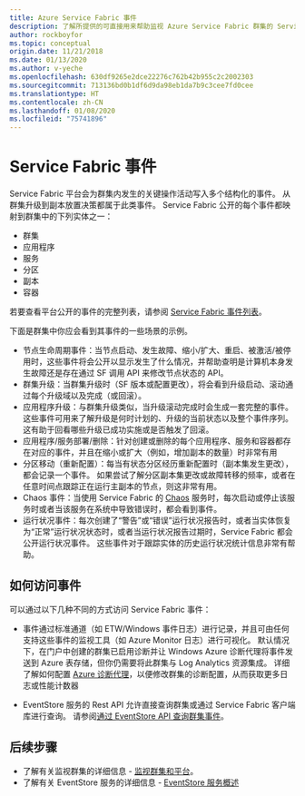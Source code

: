 ```yaml
---
title: Azure Service Fabric 事件
description: 了解所提供的可直接用来帮助监视 Azure Service Fabric 群集的 Service Fabric 事件。
author: rockboyfor
ms.topic: conceptual
origin.date: 11/21/2018
ms.date: 01/13/2020
ms.author: v-yeche
ms.openlocfilehash: 630df9265e2dce22276c762b42b955c2c2002303
ms.sourcegitcommit: 713136bd0b1df6d9da98eb1da7b9c3cee7fd0cee
ms.translationtype: HT
ms.contentlocale: zh-CN
ms.lasthandoff: 01/08/2020
ms.locfileid: "75741896"
---
```

# <a name="service-fabric-events"></a>Service Fabric 事件 

Service Fabric 平台会为群集内发生的关键操作活动写入多个结构化的事件。 从群集升级到副本放置决策都属于此类事件。 Service Fabric 公开的每个事件都映射到群集中的下列实体之一：
* 群集
* 应用程序
* 服务
* 分区
* 副本 
* 容器

若要查看平台公开的事件的完整列表，请参阅 [Service Fabric 事件列表](service-fabric-diagnostics-event-generation-operational.md)。

下面是群集中你应会看到其事件的一些场景的示例。 
* 节点生命周期事件：当节点启动、发生故障、缩小/扩大、重启、被激活/被停用时，这些事件将会公开以显示发生了什么情况，并帮助查明是计算机本身发生故障还是存在通过 SF 调用 API 来修改节点状态的 API。
* 群集升级：当群集升级时（SF 版本或配置更改），将会看到升级启动、滚动通过每个升级域以及完成（或回滚）。 
* 应用程序升级：与群集升级类似，当升级滚动完成时会生成一套完整的事件。 这些事件可用来了解升级是何时计划的、升级的当前状态以及整个事件序列。 这有助于回看哪些升级已成功实施或是否触发了回滚。
* 应用程序/服务部署/删除：针对创建或删除的每个应用程序、服务和容器都存在对应的事件，并且在缩小或扩大（例如，增加副本的数量）时非常有用
* 分区移动（重新配置）：每当有状态分区经历重新配置时（副本集发生更改），都会记录一个事件。 如果尝试了解分区副本集更改或故障转移的频率，或者在任意时间点跟踪正在运行主副本的节点，则这非常有用。
* Chaos 事件：当使用 Service Fabric 的 [Chaos](service-fabric-controlled-chaos.md) 服务时，每次启动或停止该服务时或者当该服务在系统中导致错误时，都会看到事件。
* 运行状况事件：每次创建了“警告”或“错误”运行状况报告时，或者当实体恢复为“正常”运行状况状态时，或者当运行状况报告过期时，Service Fabric 都会公开运行状况事件。 这些事件对于跟踪实体的历史运行状况统计信息非常有帮助。 

## <a name="how-to-access-events"></a>如何访问事件

可以通过以下几种不同的方式访问 Service Fabric 事件：
* 事件通过标准通道（如 ETW/Windows 事件日志）进行记录，并且可由任何支持这些事件的监视工具（如 Azure Monitor 日志）进行可视化。 默认情况下，在门户中创建的群集已启用诊断并让 Windows Azure 诊断代理将事件发送到 Azure 表存储，但你仍需要将此群集与 Log Analytics 资源集成。 详细了解如何配置 [Azure 诊断代理](service-fabric-diagnostics-event-aggregation-wad.md)，以便修改群集的诊断配置，从而获取更多日志或性能计数器
    
    <!-- Not Available on or ingestion into a tool like OMS Log Analytics-->
    
* EventStore 服务的 Rest API 允许直接查询群集或通过 Service Fabric 客户端库进行查询。 请参阅[通过 EventStore API 查询群集事件](service-fabric-diagnostics-eventstore-query.md)。

## <a name="next-steps"></a>后续步骤
* 了解有关监视群集的详细信息 - [监视群集和平台](service-fabric-diagnostics-event-generation-infra.md)。
* 了解有关 EventStore 服务的详细信息 - [EventStore 服务概述](service-fabric-diagnostics-eventstore.md)

<!-- Update_Description: update meta properties, wording update -->